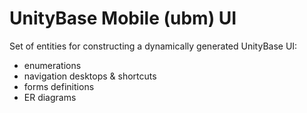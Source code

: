 # UnityBase Mobile (ubm) UI

Set of entities for constructing a dynamically generated UnityBase UI:
 - enumerations
 - navigation desktops & shortcuts
 - forms definitions
 - ER diagrams

